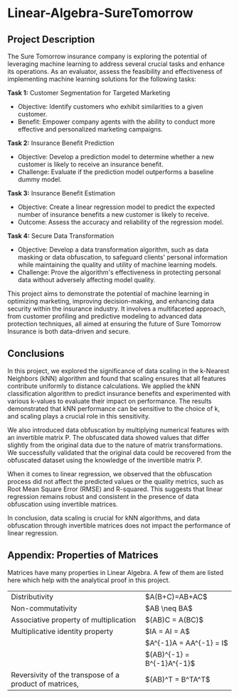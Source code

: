 # Linear-Algebra-SureTomorrow
## Project Description

The Sure Tomorrow insurance company is exploring the potential of leveraging machine learning to address several crucial tasks and enhance its operations. As an evaluator, assess the feasibility and effectiveness of implementing machine learning solutions for the following tasks:

**Task 1:** Customer Segmentation for Targeted Marketing

- Objective: Identify customers who exhibit similarities to a given customer.
- Benefit: Empower company agents with the ability to conduct more effective and personalized marketing campaigns.

**Task 2:** Insurance Benefit Prediction

- Objective: Develop a prediction model to determine whether a new customer is likely to receive an insurance benefit.
- Challenge: Evaluate if the prediction model outperforms a baseline dummy model.

**Task 3:** Insurance Benefit Estimation

- Objective: Create a linear regression model to predict the expected number of insurance benefits a new customer is likely to receive.
- Outcome: Assess the accuracy and reliability of the regression model.

**Task 4:** Secure Data Transformation

- Objective: Develop a data transformation algorithm, such as data masking or data obfuscation, to safeguard clients' personal information while maintaining the quality and utility of machine learning models.
- Challenge: Prove the algorithm's effectiveness in protecting personal data without adversely affecting model quality.

This project aims to demonstrate the potential of machine learning in optimizing marketing, improving decision-making, and enhancing data security within the insurance industry. It involves a multifaceted approach, from customer profiling and predictive modeling to advanced data protection techniques, all aimed at ensuring the future of Sure Tomorrow Insurance is both data-driven and secure.
## Conclusions
In this project, we explored the significance of data scaling in the k-Nearest Neighbors (kNN) algorithm and found that scaling ensures that all features contribute uniformly to distance calculations. We applied the kNN classification algorithm to predict insurance benefits and experimented with various k-values to evaluate their impact on performance. The results demonstrated that kNN performance can be sensitive to the choice of k, and scaling plays a crucial role in this sensitivity.

We also introduced data obfuscation by multiplying numerical features with an invertible matrix P. The obfuscated data showed values that differ slightly from the original data due to the nature of matrix transformations. We successfully validated that the original data could be recovered from the obfuscated dataset using the knowledge of the invertible matrix P.

When it comes to linear regression, we observed that the obfuscation process did not affect the predicted values or the quality metrics, such as Root Mean Square Error (RMSE) and R-squared. This suggests that linear regression remains robust and consistent in the presence of data obfuscation using invertible matrices.

In conclusion, data scaling is crucial for kNN algorithms, and data obfuscation through invertible matrices does not impact the performance of linear regression.

## Appendix: Properties of Matrices
Matrices have many properties in Linear Algebra. A few of them are listed here which help with the analytical proof in this project.
<table>
<tr>
<td>Distributivity</td><td>$A(B+C)=AB+AC$</td>
</tr>
<tr>
<td>Non-commutativity</td><td>$AB \neq BA$</td>
</tr>
<tr>
<td>Associative property of multiplication</td><td>$(AB)C = A(BC)$</td>
</tr>
<tr>
<td>Multiplicative identity property</td><td>$IA = AI = A$</td>
</tr>
<tr>
<td></td><td>$A^{-1}A = AA^{-1} = I$
</td>
</tr>    
<tr>
<td></td><td>$(AB)^{-1} = B^{-1}A^{-1}$</td>
</tr>    
<tr>
<td>Reversivity of the transpose of a product of matrices,</td><td>$(AB)^T = B^TA^T$</td>
</tr>    
</table>
